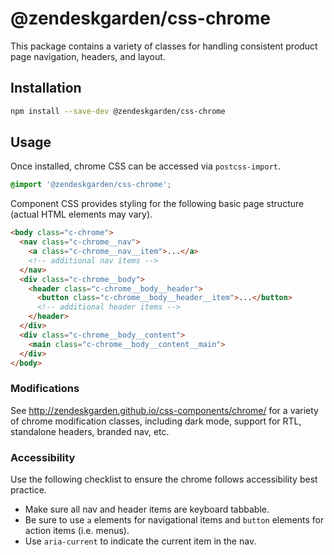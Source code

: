 # @zendeskgarden/css-chrome

This package contains a variety of classes for handling consistent
product page navigation, headers, and layout.

## Installation

```sh
npm install --save-dev @zendeskgarden/css-chrome
```

## Usage

Once installed, chrome CSS can be accessed via `postcss-import`.

```css
@import '@zendeskgarden/css-chrome';
```

Component CSS provides styling for the following basic page structure
(actual HTML elements may vary).

```html
<body class="c-chrome">
  <nav class="c-chrome__nav">
    <a class="c-chrome__nav__item">...</a>
    <!-- additional nav items -->
  </nav>
  <div class="c-chrome__body">
    <header class="c-chrome__body__header">
      <button class="c-chrome__body__header__item">...</button>
      <!-- additional header items -->
    </header>
  </div>
  <div class="c-chrome__body__content">
    <main class="c-chrome__body__content__main">
  </div>
</body>
```

### Modifications

See http://zendeskgarden.github.io/css-components/chrome/ for a variety
of chrome modification classes, including dark mode, support for RTL,
standalone headers, branded nav, etc.

### Accessibility

Use the following checklist to ensure the chrome follows accessibility
best practice.

* Make sure all nav and header items are keyboard tabbable.
* Be sure to use `a` elements for navigational items and `button`
  elements for action items (i.e. menus).
* Use `aria-current` to indicate the current item in the nav.
